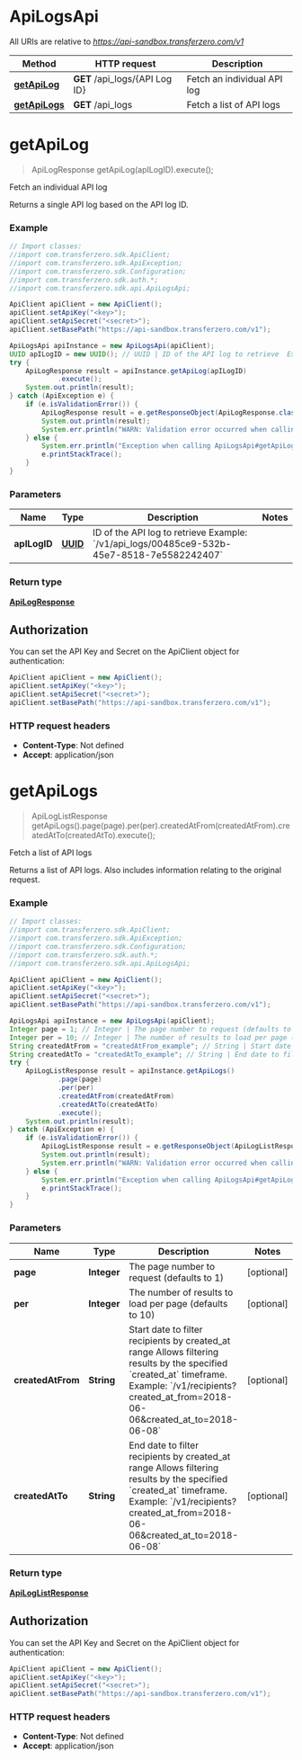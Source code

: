 # ApiLogsApi

All URIs are relative to *https://api-sandbox.transferzero.com/v1*

Method | HTTP request | Description
------------- | ------------- | -------------
[**getApiLog**](ApiLogsApi.md#getApiLog) | **GET** /api_logs/{API Log ID} | Fetch an individual API log
[**getApiLogs**](ApiLogsApi.md#getApiLogs) | **GET** /api_logs | Fetch a list of API logs


<a name="getApiLog"></a>
# **getApiLog**
> ApiLogResponse getApiLog(apILogID).execute();

Fetch an individual API log

Returns a single API log based on the API log ID.

### Example
```java
// Import classes:
//import com.transferzero.sdk.ApiClient;
//import com.transferzero.sdk.ApiException;
//import com.transferzero.sdk.Configuration;
//import com.transferzero.sdk.auth.*;
//import com.transferzero.sdk.api.ApiLogsApi;

ApiClient apiClient = new ApiClient();
apiClient.setApiKey("<key>");
apiClient.setApiSecret("<secret>");
apiClient.setBasePath("https://api-sandbox.transferzero.com/v1");

ApiLogsApi apiInstance = new ApiLogsApi(apiClient);
UUID apILogID = new UUID(); // UUID | ID of the API log to retrieve  Example: `/v1/api_logs/00485ce9-532b-45e7-8518-7e5582242407`
try {
    ApiLogResponse result = apiInstance.getApiLog(apILogID)
            .execute();
    System.out.println(result);
} catch (ApiException e) {
    if (e.isValidationError()) {
        ApiLogResponse result = e.getResponseObject(ApiLogResponse.class);
        System.out.println(result);
        System.err.println("WARN: Validation error occurred when calling the endpoint");
    } else {
        System.err.println("Exception when calling ApiLogsApi#getApiLog");
        e.printStackTrace();
    }
}
```

### Parameters

Name | Type | Description  | Notes
------------- | ------------- | ------------- | -------------
 **apILogID** | [**UUID**](.md)| ID of the API log to retrieve  Example: &#x60;/v1/api_logs/00485ce9-532b-45e7-8518-7e5582242407&#x60; |

### Return type

[**ApiLogResponse**](ApiLogResponse.md)

## Authorization

You can set the API Key and Secret on the ApiClient object for authentication:

```java
ApiClient apiClient = new ApiClient();
apiClient.setApiKey("<key>");
apiClient.setApiSecret("<secret>");
apiClient.setBasePath("https://api-sandbox.transferzero.com/v1");
```
### HTTP request headers

 - **Content-Type**: Not defined
 - **Accept**: application/json

<a name="getApiLogs"></a>
# **getApiLogs**
> ApiLogListResponse getApiLogs().page(page).per(per).createdAtFrom(createdAtFrom).createdAtTo(createdAtTo).execute();

Fetch a list of API logs

Returns a list of API logs. Also includes information relating to the original request.

### Example
```java
// Import classes:
//import com.transferzero.sdk.ApiClient;
//import com.transferzero.sdk.ApiException;
//import com.transferzero.sdk.Configuration;
//import com.transferzero.sdk.auth.*;
//import com.transferzero.sdk.api.ApiLogsApi;

ApiClient apiClient = new ApiClient();
apiClient.setApiKey("<key>");
apiClient.setApiSecret("<secret>");
apiClient.setBasePath("https://api-sandbox.transferzero.com/v1");

ApiLogsApi apiInstance = new ApiLogsApi(apiClient);
Integer page = 1; // Integer | The page number to request (defaults to 1)
Integer per = 10; // Integer | The number of results to load per page (defaults to 10)
String createdAtFrom = "createdAtFrom_example"; // String | Start date to filter recipients by created_at range Allows filtering results by the specified `created_at` timeframe.  Example: `/v1/recipients?created_at_from=2018-06-06&created_at_to=2018-06-08`
String createdAtTo = "createdAtTo_example"; // String | End date to filter recipients by created_at range Allows filtering results by the specified `created_at` timeframe.  Example: `/v1/recipients?created_at_from=2018-06-06&created_at_to=2018-06-08`
try {
    ApiLogListResponse result = apiInstance.getApiLogs()
            .page(page)
            .per(per)
            .createdAtFrom(createdAtFrom)
            .createdAtTo(createdAtTo)
            .execute();
    System.out.println(result);
} catch (ApiException e) {
    if (e.isValidationError()) {
        ApiLogListResponse result = e.getResponseObject(ApiLogListResponse.class);
        System.out.println(result);
        System.err.println("WARN: Validation error occurred when calling the endpoint");
    } else {
        System.err.println("Exception when calling ApiLogsApi#getApiLogs");
        e.printStackTrace();
    }
}
```

### Parameters

Name | Type | Description  | Notes
------------- | ------------- | ------------- | -------------
 **page** | **Integer**| The page number to request (defaults to 1) | [optional]
 **per** | **Integer**| The number of results to load per page (defaults to 10) | [optional]
 **createdAtFrom** | **String**| Start date to filter recipients by created_at range Allows filtering results by the specified &#x60;created_at&#x60; timeframe.  Example: &#x60;/v1/recipients?created_at_from&#x3D;2018-06-06&amp;created_at_to&#x3D;2018-06-08&#x60; | [optional]
 **createdAtTo** | **String**| End date to filter recipients by created_at range Allows filtering results by the specified &#x60;created_at&#x60; timeframe.  Example: &#x60;/v1/recipients?created_at_from&#x3D;2018-06-06&amp;created_at_to&#x3D;2018-06-08&#x60; | [optional]

### Return type

[**ApiLogListResponse**](ApiLogListResponse.md)

## Authorization

You can set the API Key and Secret on the ApiClient object for authentication:

```java
ApiClient apiClient = new ApiClient();
apiClient.setApiKey("<key>");
apiClient.setApiSecret("<secret>");
apiClient.setBasePath("https://api-sandbox.transferzero.com/v1");
```
### HTTP request headers

 - **Content-Type**: Not defined
 - **Accept**: application/json

